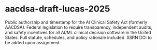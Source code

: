 # aacdsa-draft-lucas-2025
Public authorship and timestamp for the AI Clinical Safety Act (formerly AACDSA). Federal legislation to require transparency, independent audits, and safety incentives for all AI/ML clinical decision software in the United States. Full statute, schedules, and policy rationale included. SSRN DOI to be added upon assignment.
